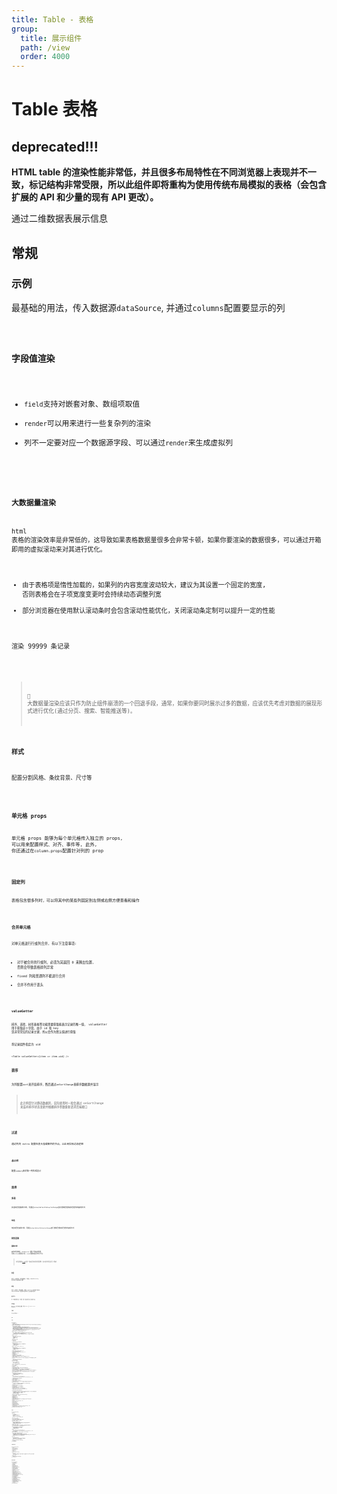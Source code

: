```yaml
---
title: Table - 表格
group:
  title: 展示组件
  path: /view
  order: 4000
---
```


# Table 表格

<h2 class="color-red">deprecated!!!</h2>

**HTML table 的渲染性能非常低，并且很多布局特性在不同浏览器上表现并不一致，标记结构非常受限，所以此组件即将重构为使用传统布局模拟的表格（会包含扩展的 API 和少量的现有 API 更改）。**

通过二维数据表展示信息

## 常规

### 示例

最基础的用法，传入数据源`dataSource`, 并通过`columns`配置要显示的列

<code src="./base-demo.tsx" />

### 字段值渲染

- `field`支持对嵌套对象、数组项取值
- `render`可以用来进行一些复杂列的渲染
- 列不一定要对应一个数据源字段、可以通过`render`来生成虚拟列

<code src="./render-demo.tsx" />

### 大数据量渲染

html 表格的渲染效率是非常低的，这导致如果表格数据量很多会非常卡顿，如果你要渲染的数据很多，可以通过开箱即用的虚拟滚动来对其进行优化。

- 由于表格项是惰性加载的，如果列的内容宽度波动较大，建议为其设置一个固定的宽度, 否则表格会在子项宽度变更时会持续动态调整列宽
- 部分浏览器在使用默认滚动条时会包含滚动性能优化，关闭滚动条定制可以提升一定的性能

渲染 99999 条记录

<code src="./big-data-demo.tsx" />

> 🤔 大数据量渲染应该只作为防止组件崩溃的一个回退手段，通常，如果你要同时展示过多的数据，应该优先考虑对数据的展现形式进行优化(通过分页、搜索、智能推送等)。

### 样式

配置分割风格、条纹背景、尺寸等

<code src="./style-demo.tsx" />

### 单元格 props

单元格 props 能够为每个单元格传入独立的 props, 可以用来配置样式、对齐、事件等, 此外, 你还通过在`column.props`配置针对列的 prop

<code src="./cell-props-demo.tsx" />

### 固定列

表格包含很多列时，可以将其中的某些列固定到左侧或右侧方便查看和操作

<code src="./fixed-demo.tsx" />

### 合并单元格

对单元格进行行或列合并, 有以下注意事项:

- 对于被合并的行或列，必须为其返回 0 来腾出位置, 否则会导致表格排列异常
- fixed 列和普通列不能进行合并
- 合并不作用于表头

<code src="./span-demo.tsx" />

### valueGetter

排序、选项、树形表格等功能需要获取能表示记录的唯一值， valueGetter 用于获取这个字段，由于 id 和 key 是非常常见的记录主键，所以会作为默认值进行获取

将记录组件指定为 uid

```tsx | pure
<Table valueGetter={item => item.uid} />
```

### 排序

为列配置`sort`来开启排序，然后通过`onSortChange`来排序数据源并显示

> 此示例是针对静态数据的，实际使用时一般会通过 onSortChange 来监听排序状态变更并根据排序参数重新请求后端接口

<code src="./sort-demo.tsx" />

### 过滤

通过列的 extra 配置在表头挂载额外的节点，以此来实现过滤逻辑

<code src="./filter-demo.tsx" />

### 总计栏

配置`summary`来对每一列生成总计

<code src="./summary-demo.tsx" />

## 选择

### 多选

多选的受控使用示例，可通过`value`/`defaultValue`/`onChange`自行控制受控和非受控件的使用方式

<code src="./mcheck-demo.tsx" />

### 单选

单选的受控使用示例，可通过`value`/`defaultValue`/`onChange`自行控制受控和非受控件的使用方式

<code src="./scheck-demo.tsx" />

## 树形表格

### 基础示例

使用树形表格时, dataSource 遵循一些特定的配置, 比如`children`配置其子项、`isLeaf`配置其是否为叶子节点.

> 树形表格和[tree](/docs/form/tree)共用一套底层的树形处理逻辑，仅对部分用法进行了增减

<code src="./tree-base-demo.tsx" />

### 多选

多选，支持受控、非受控使用, 可传入 checkStrictly 来关闭父子级的选中关联

<code src="./tree-mcheck-demo.tsx" />

### 单选

单选，支持受控、非受控使用，可通过 checkTwig 开启树枝节点选中， emptyTwigAsNode 将空的树节点视为子节点并使其可选中

<code src="./tree-scheck-demo.tsx" />

### 展开行为

有 4 种展开控制方式: 不受控、受控、默认展开全部、默认展开几级

<code src="./tree-opens-deme.tsx" />

### 动态加载

传入 onLoad 开启异步加载子项数据，它返回 Promise，该 Promise resolve 树节点的子项

<code src="./tree-dynamic-load-demo.tsx" />

### 手风琴

同一级下只会同时展开一个

<code src="./tree-accordion-demo.tsx" />

## Api

### **`Table`**

```tsx | pure
interface TableProps {
  /** 表格列配置 */
  columns: TableColumns;
  /** 数据源 (每次更改时会解析树数据并缓存关联信息以提升后续操作速度，所以最好将dataSource通过useState或useMemo等进行管理，不要直接内联式传入) */
  dataSource?: TableDataSourceItem[];
  /**
   * 组件内部更改了数据源时，通过此方法通知
   * - 在启用了动态加载子节点、拖拽等功能时触发，它们的共同点是都会更改传入的dataSource
   * - 此选项存在的意义是让动态加载、拖拽排序等功能使用更简单，目前常见组件库中的tree均是只做节点变更通知，需要由用户手动根据节点层级
   * 将新数据/节点顺序设置到DataSource后再更新数据源，但是多层级的树形数据操作是非常麻烦且费时的，所以组件将这些更新操作放到内部进行，用户仅需监听
   * onDataSourceChange并将新的DataSource合并即可
   * - 出于性能考虑，在存在超大数据量的树形数据时，深拷贝非常耗时，组件会直接更改传入的dataSource，并在更新引用后传入onDataSourceChange
   * 所以在开启了动态加载子节点、拖拽功能时，必须传入此项来同步dataSource
   * */
  onDataSourceChange?: (ds: TableDataSourceItem[]) => void;
  /**
   * key/id | 表格中的每一条记录都应该有一个能表示该条记录的字段, valueGetter用于获取这个字段的key
   * - 在启用了选择等功能时，valueGetter获取到的值会作为选中项的value
   * - 由于id和key是非常常见的记录主键，所以会作为默认值进行获取， 如果是key/id 以外的键(如uid)，需要特别指定
   * */
  valueGetter?: string;
  /**
   * 表格高度, 表格数据量过大时使用，传入此项时:
   * - 开启虚拟滚动
   * - 超出此高度会出现滚动条
   * - 固定表头
   * */
  height?: string | number;
  /** 设置加载中状态 */
  loading?: boolean;

  /* ############## 功能选项 ############## */
  /**
   * 根据传入坐标对行进行合并
   * - 对于被合并的行，必须为其返回0来腾出位置, 否则会导致表格排列异常
   * - fixed列和普通列不能进行合并
   * - 不作用于表头、总结栏
   * */
  rowSpan?: (cellMeta: TableMeta) => number | void;
  /**
   * 根据传入坐标对列进行合并
   * - 对于被合并的列，必须为其返回0来腾出位置, 否则会导致表格排列异常
   * - fixed列和普通列不能进行合并
   * - 不作用于表头
   * */
  colSpan?: (cellMeta: TableMeta) => number | void;
  /** 开启总结栏并根据此函数返回生成每列的值 */
  summary?: (colMeta: TableMeta) => React.ReactNode | void;
  /** 默认的排序值 */
  defaultSort?: TableSortValue;
  /** 受控的排序值 */
  sort?: TableSortValue;
  /** 触发排序的回调, 无sort传入时表示取消排序 */
  onSortChange?: (sort: TableSortValue | []) => void;
  /** 如果传入，则控制要显示的列, 数组项为 columns.key 或 字符类型的columns.field */
  showColumns?: string[];
  /** 此项一般会传入一个对象，并且可以在TableMeta.ctx中访问，可用于在某些静态配置(column)中动态获取当前组件上下文的状态 */
  ctx?: any;

  /* ############## 定制选项 ############## */
  /** 表格宽度，默认为容器宽度 */
  width?: string | number;
  /**
   * 'regular' | 表格的数据分割类型:
   * - border: 边框型
   * - regular: 常规型，行直接带分割线
   * */
  divideStyle?: TableDivideStyleKeys | TableDivideStyleEnum;
  /** true | 显示条纹背景 */
  stripe?: boolean;
  /** 表格尺寸 */
  size?: SizeKeys | SizeEnum;
  /** 300px 单元格最大宽度, 用于防止某一列内容过长占用大量位置导致很差的显示效果 */
  cellMaxWidth?: string | number;
  /** 单元格未获取到有效值时(checkFieldValid()返回false), 用于显示的回退内容, 默认显示 “-” */
  fallback?: React.ReactNode | ((cellMeta: TableMeta) => React.ReactNode);
  /** 通过column.filed获取到字段值后，会通过此函数检测字段值是否有效，无效时会显示回退值, 默认只有truthy和0会通过检测 */
  checkFieldValid?: (val: any) => boolean;
  /** true | 是否开启webkit下的自定义滚动条，部分浏览器使用默认滚动条时会自带滚动性能优化，可以关闭此项来提升性能 */
  customScrollbar?: boolean;
  /**
   * 所有单元格设置的props, 支持td标签的所有prop
   * - 可通过该配置为所有单元格同时设置样式、对齐、事件等
   * - 部分被内部占用的props无效
   * */
  props?:
    | React.PropsWithoutRef<JSX.IntrinsicElements['td']>
    | ((cellMeta: TableMeta) => React.PropsWithoutRef<JSX.IntrinsicElements['td']> | void);

  /* ############## 单选/多选 ############## */
  /** 是否可单选 (使用高亮样式) */
  checkable?: boolean;
  /** false | 是否可选中目录级（单选时可用） */
  checkTwig?: boolean;
  /** 是否可多选，启用后onChange/value/defaultValue接受数组，此配置的权重低于单选配置checkable  */
  multipleCheckable?: boolean;
  /**
   * true | 关闭后，父子节点不再强关联(父节点选中时选中所有子节点，子节点全选中时父节点选中)
   * - 如果数据量超过10万，关闭选中关联会大大提高性能
   * */
  checkStrictly?: boolean;
  /** 选项的受控值 (多选时，TreeValueType类型为数组) */
  value?: TreeValueType;
  /** 选项的非受控值 (多选时，TreeValueType类型为数组) */
  defaultValue?: TreeValueType;
  /** 选项的变更回调 (多选时，TreeValueType和TreeNode类型为数组) */
  onChange?: (value: TreeValueType, extra: TableTreeNode) => void;

  /* ############## 树常用配置 ############## */
  /**
   * 开启异步加载数据，启用后，除了配置了OptionsItem.isLeaf的节点和已有含值子级的节点外，一律可展开，并在展开时触发此回调
   * - 返回选项数组时，会作为该节点的子项，返回空数组则表示该节点为空
   * - 返回非以上值时，设置改节点为叶子节点，不可再展开
   * - 如果promise异常，则忽略操作
   *  */
  onLoad?: (node: TableTreeNode) => Promise<TableDataSourceItem[]>;
  /** 手风琴模式，同级只会有一个节点被展开 */
  accordion?: boolean;
  /** 默认展开所有节点  */
  defaultOpenAll?: boolean;
  /** 默认展开到第几级 */
  defaultOpenZIndex?: number;
  /** 将包含children但值为`[]`的数组视为子节点, 使其可在单选模式下不开启checkTwig的情况下选中 */
  emptyTwigAsNode?: boolean;
  /** 点击节点 */
  onNodeClick?: (current: TableTreeNode) => void;
  /** 禁用(工具条、展开、选中) */
  disabled?: boolean;
  /** 指定打开的节点 (受控) */
  opens?: TreeValueType[];
  /** 指定默认打开的节点 (非受控) */
  defaultOpens?: TreeValueType[];
  /** 打开节点变更时触发 */
  onOpensChange?: (nextOpens: TreeValueType[], nodes: TableTreeNode[]) => void;
  /** 如何从选项中拿到children，默认是 item => item.children */
  childrenGetter?: (optItem: Item) => Item[];
}
```

### **`Column`**

```tsx | pure
interface TableDataSourceItem {
  /** 列名 */
  label: string;
  /**
   * 该列对应的数据字段
   * - 传入字符数组时可以嵌套获取值, 如:
   * @example
   * - ['user', 'name'] => user.name
   * - ['things', '1', 'name'] => things[1].name
   * */
  field?: string | string[];
  /** 自定义渲染内容, 会覆盖field配置 */
  render?: (cellMeta: TableMeta) => React.ReactNode;
  /** 列的固定宽度, 不传时列宽取决于其内容的宽度 */
  width?: string | number;
  /**
   * 列的最大宽度, 此配置会覆盖width配置
   * - 具体表现为，内容宽度未超过maxWidth时根据内容决定列宽，内容宽度超过列宽时取maxWidth
   * - 通常此配置能实现比width更好的显示效果
   * */
  maxWidth?: string | number;
  /** 固定列到左侧或右侧, 如果声明了fixed的列在常规列中间，它会根据固定方向移动到表格两侧渲染 */
  fixed?: TableColumnFixedKeys | TableColumnFixedEnum;
  /**
   * 为该列所有单元格设置的props, 支持td标签的所有prop
   * - 可通过该配置为整列同时设置样式、对齐、事件等
   * - 部分被内部占用的props无效
   * */
  props?:
    | React.PropsWithoutRef<JSX.IntrinsicElements['td']>
    | ((cellMeta: TableMeta) => React.PropsWithoutRef<JSX.IntrinsicElements['td']> | void);
  /** 在列头渲染的额外内容 */
  extra?: React.ReactNode | ((cellMeta: TableMeta) => React.ReactNode);
  /**
   * 如果开启了排序等功能, 需要通过此项来对列进行标识
   * - 如果未明确传入此值，且field为string类型的话，会将filed作为key使用
   * - 如果未明确传入此值，且field为array类型的话，会将其转换为字段字符串并作为key使用，如user.name、news[0].title
   * - 如果包含多个相同的filed声明，则应该为重复的列显式传入key
   * */
  key?: string;
  /**
   * 开启过滤并通过onSort进行回调:
   * - 如果为boolean值true，则表示同时开启asc和desc两种类型的排序
   * - 如果为string类型，则表示只开启该类型的排序
   * */
  sort?: boolean | TableSortKeys | TableSortEnum;
  /** 其他任意的键值 */
  [key: string]: any;
}
```

### **`TreeDataSource`**

```tsx | pure
interface TableDataSourceItem {
  /** 选项名 */
  label: React.ReactNode;
  /** 选项值, 默认与label相同 */
  value: TreeValueType;
  /** 是否禁用 */
  disabled?: boolean;
  /** 子项列表 */
  children?: TreeDataSourceItem[];
  /**
   * 是否为叶子节点
   * - 设置onLoad开启异步加载数据后，所有项都会显示展开图标，如果项被指定为叶子节点，则视为无下级且不显示展开图标
   * - 传入onLoad时生效
   * */
  isLeaf?: boolean;
  /** 在需要自行指定value或label的key时使用 */
  [key: string]: any;
}
```

### **`TableTreeNode`**

```tsx | pure
interface TableTreeNode {
  /** 该节点对应的值 */
  value: TreeValueType;
  /** 当前层级 */
  zIndex: number;
  /** 所有父级节点 */
  parents?: TableTreeNode[];
  /** 所有父级节点的value */
  parentsValues?: TreeValueType[];
  /** 所有兄弟节点(包含本身) */
  siblings: TableTreeNode[];
  /** 所有兄弟节点的value */
  siblingsValues: TreeValueType[];
  /** 所有子孙节点 */
  descendants?: TableTreeNode[];
  /** 所有子孙节点的value */
  descendantsValues?: TreeValueType[];
  /** 所有除树枝节点外的子孙节点 */
  descendantsWithoutTwig?: TableTreeNode[];
  /** 所有除树枝节点外的子孙节点的value */
  descendantsWithoutTwigValues?: TreeValueType[];
  /** 从第一级到当前级的value */
  values: (string | number)[];
  /** 从第一级到当前级的索引 */
  indexes: number[];
  /** 以该项关联的所有选项的关键词拼接字符 */
  fullSearchKey: string;
  /** 该项子级的所有禁用项 */
  disabledChildren: TableTreeNode[];
  /** 该项子级的所有禁用项的value */
  disabledChildrenValues: TreeValueType[];
  /** 未更改的原DataSource对象 */
  origin: TableDataSourceItem;
  /** 子节点列表 */
  child?: TableTreeNode[];
}
```
